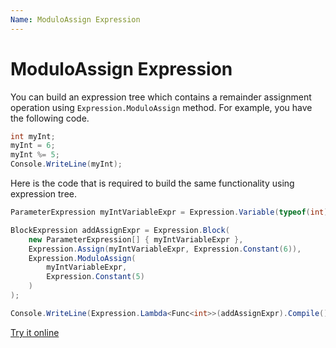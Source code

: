 ```yaml
---
Name: ModuloAssign Expression
---
```


# ModuloAssign Expression

You can build an expression tree which contains a remainder assignment operation using `Expression.ModuloAssign` method. For example, you have the following code.

```csharp
int myInt;
myInt = 6;
myInt %= 5;
Console.WriteLine(myInt);
```

Here is the code that is required to build the same functionality using expression tree. 

```csharp
ParameterExpression myIntVariableExpr = Expression.Variable(typeof(int), "myInt");

BlockExpression addAssignExpr = Expression.Block(
    new ParameterExpression[] { myIntVariableExpr },
    Expression.Assign(myIntVariableExpr, Expression.Constant(6)),
    Expression.ModuloAssign(
        myIntVariableExpr,
        Expression.Constant(5)
    )
);

Console.WriteLine(Expression.Lambda<Func<int>>(addAssignExpr).Compile()());
```

[Try it online](https://dotnetfiddle.net/pFYtzb)